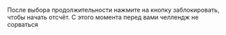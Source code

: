 После выбора продолжительности нажмите на кнопку заблокировать, чтобы начать отсчёт. С этого момента перед вами челлендж не сорваться